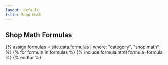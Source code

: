 ```yaml
---
layout: default
title: Shop Math
---
```


<h2>Shop Math Formulas</h2>
{% assign formulas = site.data.formulas | where: "category", "shop math" %}
{% for formula in formulas %}
  {% include formula.html formula=formula %}
{% endfor %}
